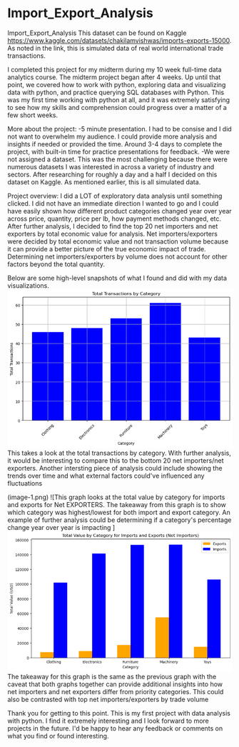 # Import_Export_Analysis
Import_Export_Analysis
This dataset can be found on Kaggle https://www.kaggle.com/datasets/chakilamvishwas/imports-exports-15000.
As noted in the link, this is simulated data of real world international trade transactions. 

I completed this project for my midterm during my 10 week full-time data analytics course. The midterm project began after 4 weeks. Up until that point, we covered how to work with python, exploring data and visualizing data with python, and practice querying SQL databases with Python. This was my first time working with python at all, and it was extremely satisfying to see how my skills and comprehension could progress over a matter of a few short weeks. 

More about the project:
-5 minute presentation. I had to be consise and I did not want to overwhelm my audience. I could provide more analysis and insights if needed or provided the time. 
Around 3-4 days to complete the project, with built-in time for practice presentations for feedback. 
-We were not assigned a dataset. This was the most challenging because there were numerous datasets I was interested in across a variety of industry and sectors. After researching for roughly a day and a half I decided on this dataset on Kaggle. As mentioned earlier, this is all simulated data. 

Project overview:
I did a LOT of exploratory data analysis until something clicked. I did not have an immediate direction I wanted to go and I could have easily shown how different product categories changed year over year across price, quantity, price per lb, how payment methods changed, etc. After further analysis, I decided to find the top 20 net importers and net exporters by total economic value for analysis. Net importers/exporters were decided by total economic value and not transaction volume because it can provide a better picture of the true economic impact of trade. Determining net importers/exporters by volume does not account for other factors beyond the total quantity. 


Below are some high-level snapshots of what I found and did with my data visualizations. 
![This takes a look at the total transactions by category. With further analysis, it would be interesting to compare this to the bottom 20 net importers/net exporters. Another intersting piece of analysis could include showing the trends over time and what external factors could've influenced any fluctuations. ](<total transaction count.png>)
This takes a look at the total transactions by category. With further analysis, it would be interesting to compare this to the bottom 20 net importers/net exporters. Another intersting piece of analysis could include showing the trends over time and what external factors could've influenced any fluctuations

(image-1.png)
![This graph looks at the total value by category for imports and exports for Net EXPORTERS. The takeaway from this graph is to show which category was highest/lowest for both import and export category. An example of further analysis could be determining if a category's percentage change year over year is impacting ]
![The takeaway for this graph is the same as the previous graph with the caveat that both graphs together can provide additional insights into how net importers and net exporters differ from priority categories. This could also be contrasted with top net importers/exporters by trade volume](<Net importers total value by category.png>)
The takeaway for this graph is the same as the previous graph with the caveat that both graphs together can provide additional insights into how net importers and net exporters differ from priority categories. This could also be contrasted with top net importers/exporters by trade volume

Thank you for getting to this point. This is my first project with data analysis with python. I find it extremely interesting and I look forward to more projects in the future. I'd be happy to hear any feedback or comments on what you find or found interesting. 